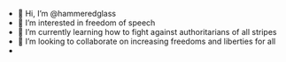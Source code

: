 - 👋 Hi, I’m @hammeredglass
- 👀 I’m interested in freedom of speech
- 🌱 I’m currently learning how to fight against authoritarians of all stripes
- 💞️ I’m looking to collaborate on increasing freedoms and liberties for all
- 
<!---
hammeredglass/hammeredglass is a ✨ special ✨ repository because its `README.md` (this file) appears on your GitHub profile.
You can click the Preview link to take a look at your changes.
--->
